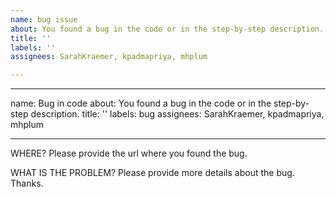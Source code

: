 ```yaml
---
name: bug issue
about: You found a bug in the code or in the step-by-step description.
title: ''
labels: ''
assignees: SarahKraemer, kpadmapriya, mhplum

---
```


---
name: Bug in code
about: You found a bug in the code or in the step-by-step description.
title: ''
labels: bug
assignees: SarahKraemer, kpadmapriya, mhplum

---

WHERE?
Please provide the url where you found the bug.

WHAT IS THE PROBLEM?
Please provide more details about the bug. Thanks.
